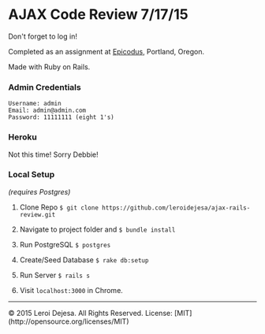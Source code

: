 # AJAX Code Review 7/17/15

Don't forget to log in!

Completed as an assignment at [Epicodus](http://www.epicodus.com), Portland, Oregon.

Made with Ruby on Rails.

### Admin Credentials
```
Username: admin
Email: admin@admin.com
Password: 11111111 (eight 1's)
```
### Heroku
Not this time! Sorry Debbie! 

### Local Setup
*(requires Postgres)*

1. Clone Repo `$ git clone https://github.com/leroidejesa/ajax-rails-review.git`

2. Navigate to project folder and `$ bundle install`

3. Run PostgreSQL `$ postgres`

4. Create/Seed Database `$ rake db:setup`

5. Run Server `$ rails s`

6. Visit `localhost:3000` in Chrome.

<hr>
© 2015 Leroi Dejesa. All Rights Reserved. License: [MIT](http://opensource.org/licenses/MIT)
